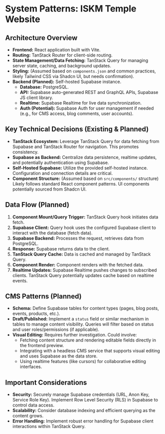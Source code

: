 # System Patterns: ISKM Temple Website

## Architecture Overview

-   **Frontend:** React application built with Vite.
-   **Routing:** TanStack Router for client-side routing.
-   **State Management/Data Fetching:** TanStack Query for managing server state, caching, and background updates.
-   **Styling:** (Assumed based on `components.json` and common practices, likely Tailwind CSS via Shadcn UI, but needs confirmation).
-   **Backend (Planned):** Self-hosted Supabase instance.
    -   **Database:** PostgreSQL.
    -   **API:** Supabase auto-generated REST and GraphQL APIs, Supabase JS client library.
    -   **Realtime:** Supabase Realtime for live data synchronization.
    -   **Auth (Potential):** Supabase Auth for user management if needed (e.g., for CMS access, blog comments, user accounts).

## Key Technical Decisions (Existing & Planned)

-   **TanStack Ecosystem:** Leverage TanStack Query for data fetching from Supabase and TanStack Router for navigation. This promotes consistency.
-   **Supabase as Backend:** Centralize data persistence, realtime updates, and potentially authentication using Supabase.
-   **Self-Hosted Supabase:** Utilize the provided self-hosted instance. Configuration and connection details are critical.
-   **Component Structure:** (Assumed based on `src/components/` structure) Likely follows standard React component patterns. UI components potentially sourced from Shadcn UI.

## Data Flow (Planned)

1.  **Component Mount/Query Trigger:** TanStack Query hook initiates data fetch.
2.  **Supabase Client:** Query hook uses the configured Supabase client to interact with the database (fetch data).
3.  **Supabase Backend:** Processes the request, retrieves data from PostgreSQL.
4.  **Response:** Supabase returns data to the client.
5.  **TanStack Query Cache:** Data is cached and managed by TanStack Query.
6.  **Component Render:** Component renders with the fetched data.
7.  **Realtime Updates:** Supabase Realtime pushes changes to subscribed clients. TanStack Query potentially updates cache based on realtime events.

## CMS Patterns (Planned)

-   **Schema:** Define Supabase tables for content types (pages, blog posts, events, products, etc.).
-   **Draft/Published:** Implement a `status` field or similar mechanism in tables to manage content visibility. Queries will filter based on status and user roles/permissions (if applicable).
-   **Visual Editing:** Requires further investigation. Could involve:
    -   Fetching content structure and rendering editable fields directly in the frontend preview.
    -   Integrating with a headless CMS service that supports visual editing and uses Supabase as the data store.
    -   Using realtime features (like cursors) for collaborative editing interfaces.

## Important Considerations

-   **Security:** Securely manage Supabase credentials (URL, Anon Key, Service Role Key). Implement Row Level Security (RLS) in Supabase to control data access.
-   **Scalability:** Consider database indexing and efficient querying as the content grows.
-   **Error Handling:** Implement robust error handling for Supabase client interactions within TanStack Query.
